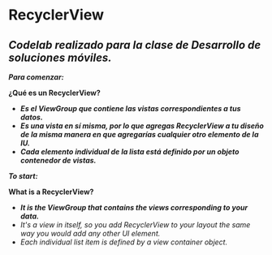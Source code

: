 # RecyclerView

## _Codelab realizado para la clase de Desarrollo de soluciones móviles._

**_Para comenzar:_**

**¿Qué es un RecyclerView?**

- **_Es el ViewGroup que contiene las vistas correspondientes a tus datos._**
- **_Es una vista en sí misma, por lo que agregas RecyclerView a tu diseño de la misma manera en que agregarías cualquier otro elemento de la IU._**
- **_Cada elemento individual de la lista está definido por un objeto contenedor de vistas._**

**_To start:_**

**What is a RecyclerView?**

- **_It is the ViewGroup that contains the views corresponding to your data._**
- _It's a view in itself, so you add RecyclerView to your layout the same way you would add any other UI element._
- _Each individual list item is defined by a view container object._
